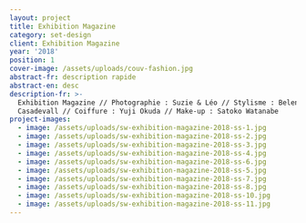```yaml
---
layout: project
title: Exhibition Magazine
category: set-design
client: Exhibition Magazine
year: '2018'
position: 1
cover-image: /assets/uploads/couv-fashion.jpg
abstract-fr: description rapide
abstract-en: desc
description-fr: >-
  Exhibition Magazine // Photographie : Suzie & Léo // Stylisme : Belen
  Casadevall // Coiffure : Yuji Okuda // Make-up : Satoko Watanabe
project-images:
  - image: /assets/uploads/sw-exhibition-magazine-2018-ss-1.jpg
  - image: /assets/uploads/sw-exhibition-magazine-2018-ss-2.jpg
  - image: /assets/uploads/sw-exhibition-magazine-2018-ss-3.jpg
  - image: /assets/uploads/sw-exhibition-magazine-2018-ss-4.jpg
  - image: /assets/uploads/sw-exhibition-magazine-2018-ss-6.jpg
  - image: /assets/uploads/sw-exhibition-magazine-2018-ss-5.jpg
  - image: /assets/uploads/sw-exhibition-magazine-2018-ss-7.jpg
  - image: /assets/uploads/sw-exhibition-magazine-2018-ss-8.jpg
  - image: /assets/uploads/sw-exhibition-magazine-2018-ss-10.jpg
  - image: /assets/uploads/sw-exhibition-magazine-2018-ss-11.jpg
---
```


